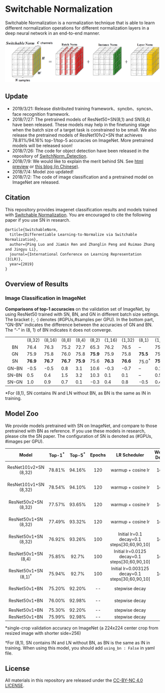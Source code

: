 # Switchable Normalization

Switchable Normalization is a normalization technique that is able to learn different normalization operations for different normalization layers in a deep neural network in an end-to-end manner.

![](teaser.png?raw=true)

## Update

- 2019/3/21: Release distributed training framework、syncbn、syncsn、face recognition framework.
- 2018/7/27: The pretrained models of ResNet50+SN(8,1) and SN(8,4) have been released. These models may help in the finetuning stage when the batch size of a target task is constrained to be small. We also release the pretrained models of ResNet101v2+SN that achieves 78.81%/94.16% top-1/top-5 accuracies on ImageNet. More pretrained models will be released soon!
- 2018/7/26: The code for object detection have been released in the repository of [SwitchNorm_Detection](https://github.com/switchablenorms/SwitchNorm_Detection).
- 2018/7/9: We would like to explain the merit behind SN. See [html preview](http://htmlpreview.github.io/?https://github.com/switchablenorms/Switchable-Normalization/blob/master/blog_cn/blog_cn.html) or [this blog (in Chinese)](https://zhuanlan.zhihu.com/p/39296570?utm_source=wechat_session&utm_medium=social&utm_oi=70591319113728).
- 2018/7/4: Model zoo updated!
- 2018/7/2: The code of image classification and a pretrained model on ImageNet are released.

## Citation

This repository provides imagenet classification results and models trained with [Switchable Normalization](https://arxiv.org/abs/1806.10779). You are encouraged to cite the following paper if you use SN in research.

```
@article{SwitchableNorm,
  title={Differentiable Learning-to-Normalize via Switchable Normalization},
  author={Ping Luo and Jiamin Ren and Zhanglin Peng and Ruimao Zhang and Jingyu Li},
  journal={International Conference on Learning Representation (ICLR)},
  year={2019}
}
```
## Overview of Results

### Image Classification in ImageNet

**Comparisons of top-1 accuracies** on the validation set of ImageNet, by using ResNet50 trained with SN, BN, and GN in different batch size settings. The bracket (·, ·) denotes (#GPUs,#samples per GPU). In the bottom part, “GN-BN” indicates the difference between the accuracies of GN and BN. The “-” in (8, 1) of BN indicates it does not converge.
<table>
<tbody>
<tr class="odd">
<td style="text-align: left;"></td>
<td style="text-align: left;">(8,32)</td>
<td style="text-align: left;">(8,16)</td>
<td style="text-align: left;">(8,8)</td>
<td style="text-align: left;">(8,4)</td>
<td style="text-align: left;">(8,2)</td>
<td style="text-align: left;">(1,16)</td>
<td style="text-align: left;">(1,32)</td>
<td style="text-align: left;">(8,1)</td>
<td style="text-align: left;">(1,8)</td>
</tr>
<tr class="even">
<td style="text-align: center;">BN <span class="citation" data-cites="BN"></span></td>
<td style="text-align: left;">76.4</td>
<td style="text-align: left;">76.3</td>
<td style="text-align: left;">75.2</td>
<td style="text-align: left;">72.7</td>
<td style="text-align: left;">65.3</td>
<td style="text-align: left;">76.2</td>
<td style="text-align: left;">76.5</td>
<td style="text-align: left;">–</td>
<td style="text-align: left;">75.4</td>
</tr>
<tr class="odd">
<td style="text-align: center;">GN <span class="citation" data-cites="GN"></span></td>
<td style="text-align: left;">75.9</td>
<td style="text-align: left;">75.8</td>
<td style="text-align: left;">76.0</td>
<td style="text-align: left;">75.8</td>
<td style="text-align: left;"><strong>75.9</strong></td>
<td style="text-align: left;">75.9</td>
<td style="text-align: left;">75.8</td>
<td style="text-align: left;"><strong>75.5</strong></td>
<td style="text-align: left;">75.5</td>
</tr>
<tr class="even">
<td style="text-align: center;">SN</td>
<td style="text-align: left;"><strong>76.9</strong></td>
<td style="text-align: left;"><strong>76.7</strong></td>
<td style="text-align: left;"><strong>76.7</strong></td>
<td style="text-align: left;"><strong>75.9</strong></td>
<td style="text-align: left;">75.6</td>
<td style="text-align: left;"><strong>76.3</strong></td>
<td style="text-align: left;"><strong>76.6</strong></td>
<td style="text-align: left;">75.0<sup>*</sup></td>
<td style="text-align: left;"><strong>75.9</strong></td>
</tr>
<tr class="odd">
<td style="text-align: left;"><span>GN</span><span class="math inline">−</span><span>BN</span></td>
<td style="text-align: left;">-0.5</td>
<td style="text-align: left;">-0.5</td>
<td style="text-align: left;">0.8</td>
<td style="text-align: left;">3.1</td>
<td style="text-align: left;"><span>10.6</span></td>
<td style="text-align: left;">-0.3</td>
<td style="text-align: left;">-0.7</td>
<td style="text-align: left;">–</td>
<td style="text-align: left;">0.1</td>
</tr>
<tr class="even">
<td style="text-align: left;"><span>SN</span><span class="math inline">−</span><span>BN</span></td>
<td style="text-align: left;"><span>0.5</span></td>
<td style="text-align: left;"><span>0.4</span></td>
<td style="text-align: left;"><span>1.5</span></td>
<td style="text-align: left;">3.2</td>
<td style="text-align: left;">10.3</td>
<td style="text-align: left;">0.1</td>
<td style="text-align: left;">0.1</td>
<td style="text-align: left;">–</td>
<td style="text-align: left;">0.5</td>
</tr>
<tr class="odd">
<td style="text-align: left;"><span>SN</span><span class="math inline">−</span><span>GN</span></td>
<td style="text-align: left;"><span>1.0</span></td>
<td style="text-align: left;"><span>0.9</span></td>
<td style="text-align: left;"><span>0.7</span></td>
<td style="text-align: left;">0.1</td>
<td style="text-align: left;">-0.3</td>
<td style="text-align: left;">0.4</td>
<td style="text-align: left;">0.8</td>
<td style="text-align: left;">-0.5</td>
<td style="text-align: left;">0.4</td>
</tr>
</tbody>
</table>
*For (8,1), SN contains IN and LN without BN, as BN is the same as IN in training.



## Model Zoo

We provide models pretrained with SN on ImageNet, and compare to those pretrained with BN as reference. If you use these models in research, please cite the SN paper. The configuration of SN is denoted as (#GPUs, #images per GPU).

| Model | Top-1<sup>*</sup> | Top-5<sup>*</sup> | Epochs |LR Scheduler| Weight Decay | Download |
| :----:  | :--: | :--:  | :--:  | :--:  | :--:  | :--: |
|ResNet101v2+SN (8,32) | 78.81% | 94.16% | 120  | warmup + cosine lr| 1e-4 |[[Google Drive]](https://drive.google.com/open?id=1z-F1nc7T-cdEM-HtYDALW0pJGPX0-RkS)  [[Baidu Pan]](https://pan.baidu.com/s/1rK-ukAjEIPql2ECi38hRbQ)|
|ResNet101v1+SN (8,32) | 78.54% | 94.10% | 120  | warmup + cosine lr| 1e-4 |[[Google Drive]](https://drive.google.com/open?id=1xza5ju6lRRelPym3Sj99VY_8c4jXhxkn)  [[Baidu Pan]](https://pan.baidu.com/s/1CCM0zZITQOzkXd__pWERZw)|
|ResNet50v2+SN (8,32) | 77.57% | 93.65% | 120  | warmup + cosine lr| 1e-4 |[[Google Drive]](https://drive.google.com/file/d/1CjLURwDkynhiXoKjYxUyEIOnWDPVmPnL/view?usp=sharing)  [[Baidu Pan]](https://pan.baidu.com/s/1XdN4tQcvTTIZjyNrnQpQXw)|
|ResNet50v1+SN (8,32) | 77.49% | 93.32% | 120  | warmup + cosine lr| 1e-4 |[[Google Drive]](https://drive.google.com/open?id=17mHmoVom2zM7nrbFeE4yzKa7KtqykTyD)  [[Baidu Pan]](https://pan.baidu.com/s/1jx3Bj15hgfEBZYhi5HP0kQ)|
|ResNet50v1+SN (8,32) | 76.92% | 93.26% | 100  | Initial lr=0.1 decay=0.1 steps[30,60,90,10]| 1e-4 |[[Google Drive]](https://drive.google.com/open?id=1lOTzjgX6B9J9gkm8JdxaWGBKC1T9VLsl)  [[Baidu Pan]](https://pan.baidu.com/s/1pLdnZYxynpztEnc1eUzVvA)|
|ResNet50v1+SN (8,4) | 75.85% | 92.7% | 100  | Initial lr=0.0125 decay=0.1 steps[30,60,90,10]| 1e-4 |[[Google Drive]](https://drive.google.com/open?id=1x_ZR0ZFtvRzZHkFZVXeVoLeXoJKX-LrZ)  [[Baidu Pan]](https://pan.baidu.com/s/1qdzaB9r6DffTm_DXTG7MAw)|
|ResNet50v1+SN (8,1)<sup>†</sup> | 75.94% | 92.7% | 100  | Initial lr=0.003125 decay=0.1 steps[30,60,90,10]| 1e-4 |[[Google Drive]](https://drive.google.com/open?id=1-y8dDn19Hx02efy4Z5ZRihggYHTYvqkc)  [[Baidu Pan]](https://pan.baidu.com/s/10JmkrQ2WWEeWzqNfB0Fytg)|
|ResNet50v1+BN | 75.20% | 92.20% | --  | stepwise decay | -- |[[TensorFlow models]](http://download.tensorflow.org/models/resnet_v1_50_2016_08_28.tar.gz)|
|ResNet50v1+BN | 76.00% | 92.98% | --  | stepwise decay | -- |[[PyTorch Vision]](https://github.com/Cadene/pretrained-models.pytorch#torchvision)|
|ResNet50v1+BN | 75.30% | 92.20% | --  | stepwise decay | -- |[[MSRA]](https://github.com/KaimingHe/deep-residual-networks)|
|ResNet50v1+BN | 75.99% | 92.98% | --  | stepwise decay | -- |[[FB Torch]](https://github.com/facebook/fb.resnet.torch)|

*single-crop validation accuracy on ImageNet (a 224x224 center crop from resized image with shorter side=256)

†For (8,1), SN contains IN and LN without BN, as BN is the same as IN in training. When using this model, you should add `using_bn : False` in  yaml file.

## License

All materials in this repository are released under the [CC-BY-NC 4.0 LICENSE](https://creativecommons.org/licenses/by-nc/4.0/).

